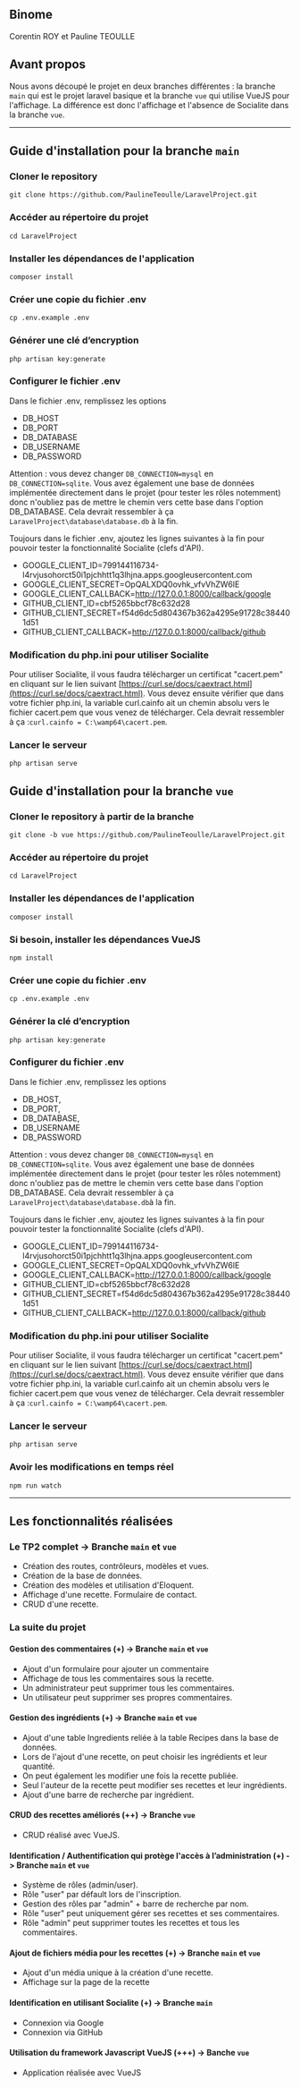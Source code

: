 ## Binome

Corentin ROY et Pauline TEOULLE

## Avant propos

Nous avons découpé le projet en deux branches différentes : la branche `main` qui est le projet laravel basique et la branche `vue` qui utilise VueJS pour l'affichage.
La différence est donc l'affichage et l'absence de Socialite dans la branche `vue`.

------

## Guide d'installation pour la branche `main`

### Cloner le repository
`git clone https://github.com/PaulineTeoulle/LaravelProject.git`

### Accéder au répertoire du projet
`cd LaravelProject`

### Installer les dépendances de l'application
`composer install`

### Créer une copie du fichier .env
`cp .env.example .env`

### Générer une clé d’encryption
`php artisan key:generate` 

### Configurer le fichier .env

Dans le fichier .env, remplissez les options 
- DB_HOST
- DB_PORT
- DB_DATABASE
- DB_USERNAME 
- DB_PASSWORD 

Attention : vous devez changer  `DB_CONNECTION=mysql` en  `DB_CONNECTION=sqlite`.
Vous avez également une base de données implémentée directement dans le projet (pour tester les rôles notemment) donc n'oubliez pas de mettre le chemin vers cette base dans l'option DB_DATABASE. Cela devrait ressembler à ça `LaravelProject\database\database.db` à la fin.

Toujours dans le fichier .env, ajoutez les lignes suivantes à la fin pour pouvoir tester la fonctionnalité Socialite (clefs d'API).
- GOOGLE_CLIENT_ID=799144116734-l4rvjusohorct50i1pjchhtt1q3lhjna.apps.googleusercontent.com
- GOOGLE_CLIENT_SECRET=OpQALXDQ0ovhk_vfvVhZW6lE
- GOOGLE_CLIENT_CALLBACK=http://127.0.0.1:8000/callback/google
- GITHUB_CLIENT_ID=cbf5265bbcf78c632d28
- GITHUB_CLIENT_SECRET=f54d6dc5d804367b362a4295e91728c384401d51
- GITHUB_CLIENT_CALLBACK=http://127.0.0.1:8000/callback/github


### Modification du php.ini pour utiliser Socialite
Pour utiliser Socialite, il vous faudra télécharger un certificat "cacert.pem" en cliquant sur le lien suivant [https://curl.se/docs/caextract.html](https://curl.se/docs/caextract.html). Vous devez ensuite vérifier que dans votre fichier php.ini, la variable curl.cainfo ait un chemin absolu vers le fichier cacert.pem que vous venez de télécharger. Cela devrait ressembler à ça :`curl.cainfo = C:\wamp64\cacert.pem`.

### Lancer le serveur
`php artisan serve` 

## Guide d'installation pour la branche `vue`

### Cloner le repository à partir de la branche
`git clone -b vue https://github.com/PaulineTeoulle/LaravelProject.git`

### Accéder au répertoire du projet
`cd LaravelProject`

### Installer les dépendances de l'application 
`composer install`

### Si besoin, installer les dépendances VueJS
`npm install`

### Créer une copie du fichier .env
`cp .env.example .env`

### Générer la clé d’encryption
`php artisan key:generate` 

### Configurer du fichier .env 

Dans le fichier .env, remplissez les options 
- DB_HOST, 
- DB_PORT, 
- DB_DATABASE, 
- DB_USERNAME 
- DB_PASSWORD 

Attention : vous devez changer  `DB_CONNECTION=mysql` en  `DB_CONNECTION=sqlite`.
Vous avez également une base de données implémentée directement dans le projet (pour tester les rôles notemment) donc n'oubliez pas de mettre le chemin vers cette base dans l'option DB_DATABASE. Cela devrait ressembler à ça `LaravelProject\database\database.db`à la fin.

Toujours dans le fichier .env, ajoutez les lignes suivantes à la fin pour pouvoir tester la fonctionnalité Socialite (clefs d'API).
- GOOGLE_CLIENT_ID=799144116734-l4rvjusohorct50i1pjchhtt1q3lhjna.apps.googleusercontent.com
- GOOGLE_CLIENT_SECRET=OpQALXDQ0ovhk_vfvVhZW6lE
- GOOGLE_CLIENT_CALLBACK=http://127.0.0.1:8000/callback/google
- GITHUB_CLIENT_ID=cbf5265bbcf78c632d28
- GITHUB_CLIENT_SECRET=f54d6dc5d804367b362a4295e91728c384401d51
- GITHUB_CLIENT_CALLBACK=http://127.0.0.1:8000/callback/github

### Modification du php.ini pour utiliser Socialite
Pour utiliser Socialite, il vous faudra télécharger un certificat "cacert.pem" en cliquant sur le lien suivant [https://curl.se/docs/caextract.html](https://curl.se/docs/caextract.html). Vous devez ensuite vérifier que dans votre fichier php.ini, la variable curl.cainfo ait un chemin absolu vers le fichier cacert.pem que vous venez de télécharger. Cela devrait ressembler à ça :`curl.cainfo = C:\wamp64\cacert.pem`.

### Lancer le serveur
`php artisan serve` 

### Avoir les modifications en temps réel
`npm run watch`


------

## Les fonctionnalités réalisées

### Le TP2 complet -> Branche `main` et `vue`
- Création des routes, contrôleurs, modèles et vues. 
- Création de la base de données. 
- Création des modèles et utilisation d'Eloquent. 
- Affichage d'une recette. Formulaire de contact. 
- CRUD d'une recette.

### La suite du projet

#### Gestion des commentaires (+) -> Branche `main` et `vue`
- Ajout d'un formulaire pour ajouter un commentaire
- Affichage de tous les commentaires sous la recette.
- Un administrateur peut supprimer tous les commentaires. 
- Un utilisateur peut supprimer ses propres commentaires.

#### Gestion des ingrédients (+) -> Branche `main` et `vue`
- Ajout d'une table Ingredients reliée à la table Recipes dans la base de données. 
- Lors de l'ajout d'une recette, on peut choisir les ingrédients et leur quantité. 
- On peut également les modifier une fois la recette publiée. 
- Seul l'auteur de la recette peut modifier ses recettes et leur ingrédients. 
- Ajout d'une barre de recherche par ingrédient.

#### CRUD des recettes améliorés (++) -> Branche `vue`
- CRUD réalisé avec VueJS.

#### Identification / Authentification qui protège l'accès à l’administration (+) -> Branche `main` et `vue`
- Système de rôles (admin/user). 
- Rôle "user" par défault lors de l'inscription.
- Gestion des rôles par "admin" + barre de recherche par nom.
- Rôle "user" peut uniquement gérer ses recettes et ses commentaires.
- Rôle "admin" peut supprimer toutes les recettes et tous les commentaires.

#### Ajout de fichiers média pour les recettes (+) -> Branche `main` et `vue`
- Ajout d'un média unique à la création d'une recette.
- Affichage sur la page de la recette

#### Identification en utilisant Socialite (+) -> Branche `main`
- Connexion via Google
- Connexion via GitHub

#### Utilisation du framework Javascript VueJS (+++) -> Banche `vue`
- Application réalisée avec VueJS
